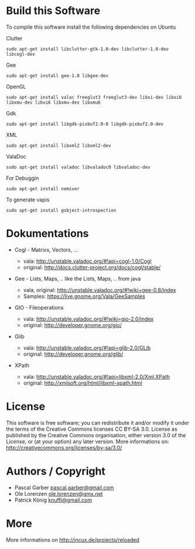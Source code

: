 Build this Software
=========

To compile this software install the following dependencies on Ubuntu

Clutter

	sudo apt-get install libclutter-gtk-1.0-dev libclutter-1.0-dev libcogl-dev
Gee

	sudo apt-get install gee-1.0 libgee-dev
	
OpenGL

	sudo apt-get install valac freeglut3 freeglut3-dev libxi-dev libxi6 libxmu-dev libxi6 libxmu-dev libxmu6
	
Gdk

	sudo apt-get install libgdk-pixbuf2.0-0 libgdk-pixbuf2.0-dev
	
XML

	sudo apt-get install libxml2 libxml2-dev
	
ValaDoc

	sudo apt-get install valadoc libvaladoc0 libvaladoc-dev
	
For Debuggin

	sudo apt-get install nemiver
	
To generate vapis

	sudo apt-get install gobject-introspection


Dokumentations
=========

* Cogl - Matrixs, Vectors, ...
	* vala: http://unstable.valadoc.org/#!api=cogl-1.0/Cogl
	* original: http://docs.clutter-project.org/docs/cogl/stable/

* Gee - Lists, Maps, .. like the Lists, Maps, .. from java 
	* vala, original: http://unstable.valadoc.org/#!wiki=gee-0.8/index
	* Samples: https://live.gnome.org/Vala/GeeSamples

* GIO - Fileoperations
	* vala: http://unstable.valadoc.org/#!wiki=gio-2.0/index
	* original: http://developer.gnome.org/gio/

* Glib
	* vala: http://unstable.valadoc.org/#!api=glib-2.0/GLib
	* original: http://developer.gnome.org/glib/

* XPath
	* vala: http://unstable.valadoc.org/#!api=libxml-2.0/Xml.XPath
	* original: http://xmlsoft.org/html/libxml-xpath.html

License
=========

This software is free software; you can redistribute it and/or
modify it under the terms of the Creative Commons licenses CC BY-SA 3.0.
License as published by the Creative Commons organisation; either
version 3.0 of the License, or (at your option) any later version.
More informations on: http://creativecommons.org/licenses/by-sa/3.0/ 

Authors / Copyright
=========
* Pascal Garber <pascal.garber@gmail.com>
* Ole Lorenzen <ole.lorenzen@gmx.net>
* Patrick König <knuffi@gmail.com>

More
=========

More informations on http://incux.de/projects/reloaded